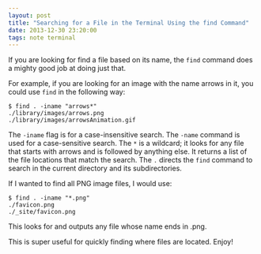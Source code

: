 ```yaml
---
layout: post
title: "Searching for a File in the Terminal Using the find Command"
date: 2013-12-30 23:20:00
tags: note terminal
---
```


If you are looking for find a file based on its name, the `find` command does a
mighty good job at doing just that.

For example, if you are looking for an image with the name arrows in it, you
could use `find` in the following way:

```
$ find . -iname "arrows*"
./library/images/arrows.png
./library/images/arrowsAnimation.gif
```

The `-iname` flag is for a case-insensitive search. The `-name` command is used
for a case-sensitive search. The `*` is a wildcard; it looks for any file that
starts with arrows and is followed by anything else. It returns a list of the
file locations that match the search. The `.` directs the `find` command to
search in the current directory and its subdirectories.

If I wanted to find all PNG image files, I would use:

```
$ find . -iname "*.png"
./favicon.png
./_site/favicon.png
```

This looks for and outputs any file whose name ends in .png.

This is super useful for quickly finding where files are located. Enjoy!
